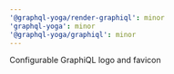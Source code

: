 ```yaml
---
'@graphql-yoga/render-graphiql': minor
'graphql-yoga': minor
'@graphql-yoga/graphiql': minor
---
```


Configurable GraphiQL logo and favicon
